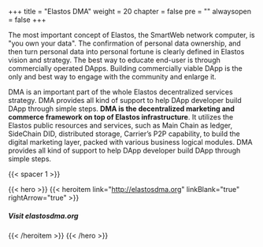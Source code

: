 +++
title = "Elastos DMA"
weight = 20
chapter = false
pre = ""
alwaysopen = false
+++

The most important concept of Elastos, the SmartWeb network computer, is "you own your data". The confirmation of personal data ownership, and then turn personal data into personal fortune is clearly defined in Elastos vision and strategy. The best way to educate end-user is through commercially operated DApps. Building commercially viable DApp is the only and best way to engage with the community and enlarge it.

DMA is an important part of the whole Elastos decentralized services strategy. DMA provides all kind of support to help DApp developer build DApp through simple steps. **DMA is the decentralized marketing and commerce framework on top of Elastos infrastructure**. It utilizes the Elastos public resources and services, such as Main Chain as ledger, SideChain DID, distributed storage, Carrier’s P2P capability, to build the digital marketing layer, packed with various business logical modules. DMA provides all kind of support to help DApp developer build DApp through simple steps.

{{< spacer 1 >}}

{{< hero >}}
    {{< heroitem link="http://elastosdma.org" linkBlank="true" rightArrow="true" >}}
        <h5>Visit elastosdma.org</h5>
    {{< /heroitem >}}
{{< /hero >}}
